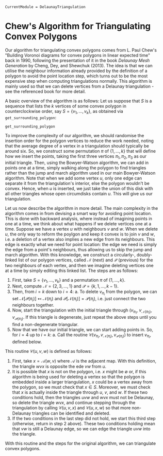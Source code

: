 ```@meta
CurrentModule = DelaunayTriangulation
```

# Chew's Algorithm for Triangulating Convex Polygons

Our algorithm for triangulating convex polygons comes from L. Paul Chew's "Building Voronoi diagrams for convex polygons in linear expected time" back in 1990, following the presentation of it in the book *Delaunay Mesh Generation* by Cheng, Dey, and Shewchuk (2013). The idea is that we can utilise the neighbour information already provided by the definition of a polygon to avoid the point location step, which turns out to be the most expensive step when computing triangulations normally. This algorithm is mainly used so that we can delete vertices from a Delaunay triangulation - see the referenced book for more detail.

A basic overview of the algorithm is as follows: Let us suppose that $S$ is a sequence that lists the $k$ vertices of some convex polygon in counterclockwise order, say $S = \{v_1, \ldots, v_k\}$, as obtained via `get_surrounding_polygon`:

```@docs 
get_surrounding_polygon
```

 To improve the complexity of our algorithm, we should randomise the insertion order for the polygon vertices to reduce the work needed, noting that the average degree of a vertex in a triangulation should typically be around six. So, we construct some permutation $\pi$ of $\{1, \ldots, k\}$ that will define how we insert the points, taking the first three vertices $\pi_1, \pi_2, \pi_3$ as our initial triangle. Then, using the Bowyer-Watson algorithm, we can add in points one at a time, simply walking along the polygon to find triangles rather than the jump and march algorithm used in our main Bowyer-Watson algorithm. Note that when we add some vertex $u$, only one edge can separate it from the triangulation's interior, else the polygon wouldn't be convex. Hence, when $u$ is inserted, we just take the union of this disk with all other triangles whose open circumdisks contain $u$. This will give us our triangulation.

Let us now describe the algorithm in more detail. The main complexity in the algorithm comes in from devising a smart way for avoiding point location. This is done with backward analysis, where instead of imagining points in one at a time, we think about what happens if we delete vertices one at a time. Suppose we have a vertex $u$ with neighbours $v$ and $w$. When we delete $u$, the only way to reform the poylgon and keep it convex is to join $v$ and $w$, i.e. a deletion of a vertex also implies a new edge from its neighbours. This edge is exactly what we need for point location: the edge we need is simply the edge from a point's neighbours, thus allowing us to skip the jump and march algorithm. With this knowledge, we construct a circularly-, doubly-linked list of our polygon vertices, called $\mathcal N$ (next) and $\mathcal P$ (previous) for the two neighbours of each vertex, and then we imagine deleting vertices one at a time by simply editing this linked list. The steps are as follows:

1. First, take $S = \{v_1, \ldots, v_k\}$ and a permutation $\pi$ of $\{1,\ldots,k\}$.
2. Next, compute $\mathcal N = \{2, 3, \ldots, 1\}$ and $\mathcal P = \{k, 1, \ldots, k-1\}$.
3. Then, from $i=k$ down to $i=4$:
    a. To delete $v_{\pi_i}$ from the polygon, we can set $\mathcal N[\mathcal P(\pi_i)] \mapsfrom \mathcal N(\pi_i)$ and $\mathcal P[\mathcal N(\pi_i)] = \mathcal P(\pi_i)$, i.e. just connect the two neighbours together.
4. Now, start the triangulation with the initial triangle through $(v_{\pi_1}$, $v_{\mathcal N(\pi_1)}$, $v_{\mathcal P(\pi_1)}$. If this triangle is degenerate, just repeat the above steps until you find a non-degenerate triangular.
5. Now that we have our initial triangle, we can start adding points in. So, for $i = 4$ up to $i = k$:
    a. Call the routine $\mathcal C(v_{\pi_i}, v_{\mathcal N(\pi_i)}, v_{\mathcal P(\pi_i)})$ to insert $v_{\pi_i}$, defined below.

This routine $\mathcal C(u, v, w)$ is defined as follows:

1. First, take $x = \mathcal A(w, v)$ where $\mathcal A$ is the adjacent map. With this definition, the triangle $wvx$ is opposite the ede $vw$ from $u$.
2. It is possible that $x$ is not on the polygon, i.e. $x$ might be $\emptyset$ or, if this algorithm is being used for deleting a vertex so that the polygon is embedded inside a larger triangulation, $x$ could be a vertex away from the polygon, so we must check that $x \in S$. Moreover, we must check that $x$ is actually inside the triangle through $u$, $v$, and $w$. If these two conditions hold, then the triangles $uvw$ and $wvx$ must not be Delaunay, so delete the triangle $wvx$, and continue stepping through the triangulation by calling $\mathcal C(u, v, x)$ and $\mathcal C(u, x, w)$ so that more non-Delaunay triangles can be identified and deleted.
3. If the two conditions in the last step did not hold, we start this third step (otherwise, return in step 2 above). These two conditions holding mean that $vw$ is still a Delaunay edge, so we can edge the triangle $uvw$ into the triangle.

With this routine and the steps for the original algorithm, we can triangulate convex polygons.